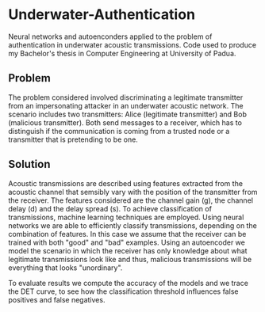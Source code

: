 # Underwater-Authentication
Neural networks and autoenconders applied to the problem of authentication in underwater acoustic transmissions.
Code used to produce my Bachelor's thesis in Computer Engineering at University of Padua.

## Problem
The problem considered involved discriminating a legitimate transmitter from an impersonating attacker in an underwater acoustic network.
The scenario includes two transmitters: Alice (legitimate transmitter) and Bob (malicious transmitter). Both send messages to a receiver, which has to distinguish if the communication is coming from a trusted node or a transmitter that is pretending to be one.

## Solution
Acoustic transmissions are described using features extracted from the acoustic channel that semsibly vary with the position of the transmitter from the receiver.
The features considered are the channel gain (g), the channel delay (d) and the delay spread (s).
To achieve classification of transmissions, machine learning techniques are employed. 
Using neural networks we are able to efficiently classify transmissions, depending on the combination of features. In this case we assume that the receiver can be trained with both "good" and "bad" examples.
Using an autoencoder we model the scenario in which the receiver has only knowledge about what legitimate transmissions look like and thus, malicious transmissions will be everything that looks "unordinary".

To evaluate results we compute the accuracy of the models and we trace the DET curve, to see how the classification threshold influences false positives and false negatives.

